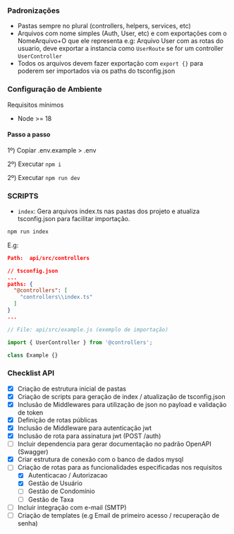 ### Padronizações

- Pastas sempre no plural (controllers, helpers, services, etc)
- Arquivos com nome simples (Auth, User, etc) e com exportações com o NomeArquivo+O que ele representa
  e.g: Arquivo User com as rotas do usuario, deve exportar a instancia como `UserRoute` se for um controller `UserController`
- Todos os arquivos devem fazer exportação com `export {}` para poderem ser importados via os paths do tsconfig.json

### Configuração de Ambiente

Requisitos mínimos

- Node >= 18

#### Passo a passo

1º) Copiar .env.example > .env

2º) Executar `npm i`

2º) Executar `npm run dev`

### SCRIPTS

- `index`: Gera arquivos index.ts nas pastas dos projeto e atualiza tsconfig.json para facilitar importação.

```sh
npm run index
```

E.g:

```json
Path:  api/src/controllers

// tsconfig.json
...
paths: {
  "@controllers": [
    "controllers\\index.ts"
  ]
}
...
```

```js
// File: api/src/example.js (exemplo de importação)

import { UserController } from '@controllers';

class Example {}
```

### Checklist API

- [x] Criação de estrutura inicial de pastas
- [x] Criação de scripts para geração de index / atualização de tsconfig.json
- [x] Inclusão de Middlewares para utilização de json no payload e validação de token
- [x] Definição de rotas públicas
- [x] Inclusão de Middleware para autenticação jwt
- [x] Inclusão de rota para assinatura jwt (POST /auth)
- [ ] Incluir dependencia para gerar documentação no padrão OpenAPI (Swagger)
- [x] Criar estrutura de conexão com o banco de dados mysql
- [ ] Criação de rotas para as funcionalidades especificadas nos requisitos
  - [x] Autenticacao / Autorizacao
  - [x] Gestão de Usuário
  - [ ] Gestão de Condomínio
  - [ ] Gestão de Taxa
- [ ] Incluir integração com e-mail (SMTP)
- [ ] Criação de templates (e.g Email de primeiro acesso / recuperação de senha)
